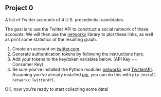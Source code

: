 ## Project 0

A list of Twitter accounts of 4
U.S. presedential candidates.

The goal is to use the Twitter API to construct a social network of these
accounts. We will then use the [networkx](http://networkx.github.io/) library
to plot these links, as well as print some statistics of the resulting graph.

1. Create an account on [twitter.com](http://twitter.com).
2. Generate authentication tokens by following the instructions [here](https://dev.twitter.com/docs/auth/tokens-devtwittercom).
3. Add your tokens to the key/token variables below. (API Key == Consumer Key)
4. Be sure you've installed the Python modules
[networkx](http://networkx.github.io/) and
[TwitterAPI](https://github.com/geduldig/TwitterAPI). Assuming you've already
installed [pip](http://pip.readthedocs.org/en/latest/installing.html), you can
do this with `pip install networkx TwitterAPI`.

OK, now you're ready to start collecting some data!
